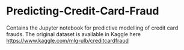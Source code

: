 # Predicting-Credit-Card-Fraud
Contains the Jupyter notebook for predictive modelling of credit card frauds. The original dataset is available in Kaggle here 
https://www.kaggle.com/mlg-ulb/creditcardfraud
